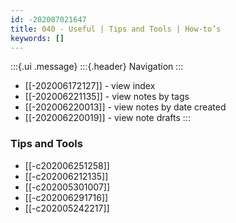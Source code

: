 ```yaml
---
id: -202007021647
title: 040 - Useful | Tips and Tools | How-to’s
keywords: []
---
```


:::{.ui .message}
:::{.header}
Navigation
:::
- [[-202006172127]] - view index
- [[-202006221135]] - view notes by tags 
- [[-202006220013]] - view notes by date created 
- [[-202006220019]] - view note drafts
:::

### Tips and Tools
- [[-c202006251258]] <!-- Academic Tips and Tools -->
- [[-c202006212135]] <!-- Design Tips and Tools -->
- [[-c202005301007]] <!-- Craft Tips and Tools -->
- [[-c202006291716]] <!-- Music Tips and Tools -->
- [[-c202005242217]] <!-- Tech Tips and Tools -->
